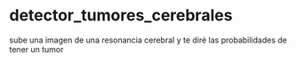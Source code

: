 # detector_tumores_cerebrales
sube una imagen de una resonancia cerebral y te diré las probabilidades de tener un tumor
